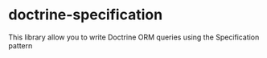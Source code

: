 # doctrine-specification
This library allow you to write Doctrine ORM queries using the Specification pattern
